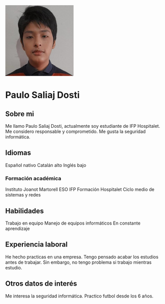 <img src="https://github.com/iBrohl/ibrohl.github.io/blob/main/imagen_2022-04-25_221644148.png">

# **Paulo Saliaj Dosti**
## Sobre mi
Me llamo Paulo Saliaj Dosti, actualmente soy estudiante de IFP Hospitalet.
Me considero responsable y comprometido.
Me gusta la seguridad informática.

## Idiomas
Español nativo
Catalán alto
Inglés bajo

### Formación académica
Instituto Joanot Martorell
ESO
IFP Formación Hospitalet 
Ciclo medio de sistemas y redes

## Habilidades
Trabajo en equipo
Manejo de equipos informáticos
En constante aprendizaje

## Experiencia laboral
He hecho practicas en una empresa.
Tengo pensado acabar los estudios antes de trabajar.
Sin embargo, no tengo problema si trabajo mientras estudio.

## Otros datos de interés
Me interesa la seguridad informática.
Practico futbol desde los 6 años.

